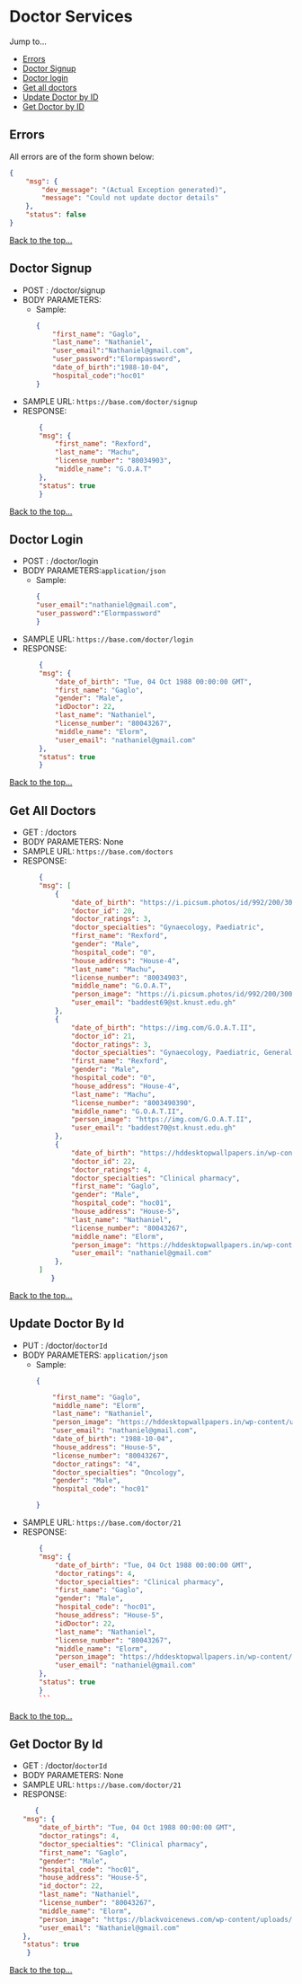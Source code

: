 # Doctor Services

Jump to...
- [Errors](#errors)
- [Doctor Signup](#doctor-signup)
- [Doctor login](#doctor-login)
- [Get all doctors](#get-all-doctors)
- [Update Doctor by ID](#update-doctor-by-id)
- [Get Doctor by ID](#get-doctor-by-id)

## Errors
All errors are of the form shown below:
```json
{
    "msg": {
        "dev_message": "(Actual Exception generated)",
        "message": "Could not update doctor details"
    },
    "status": false
}
```
[Back to the top...](#doctor-services)

## Doctor Signup		
- POST : /doctor/signup      
- BODY PARAMETERS: 
    - Sample:
        ```json
        {
            "first_name": "Gaglo",
            "last_name": "Nathaniel",
            "user_email":"Nathaniel@gmail.com",
            "user_password":"Elormpassword",
            "date_of_birth":"1988-10-04",
            "hospital_code":"hoc01"
        }
        ```
- SAMPLE URL: `https://base.com/doctor/signup`          
- RESPONSE:
	```json
        {
        "msg": {
            "first_name": "Rexford",
            "last_name": "Machu",
            "license_number": "80034903",
            "middle_name": "G.O.A.T"
        },
        "status": true
        }
	```    
[Back to the top...](#doctor-services)

## Doctor Login			
- POST : /doctor/login
- BODY PARAMETERS:`application/json`
    - Sample:
        ```json
        {
        "user_email":"nathaniel@gmail.com",
        "user_password":"Elormpassword"
        }
        ```
- SAMPLE URL: `https://base.com/doctor/login`        
- RESPONSE:
    ```json
        {
        "msg": {
            "date_of_birth": "Tue, 04 Oct 1988 00:00:00 GMT",
            "first_name": "Gaglo",
            "gender": "Male",
            "idDoctor": 22,
            "last_name": "Nathaniel",
            "license_number": "80043267",
            "middle_name": "Elorm",
            "user_email": "nathaniel@gmail.com"
        },
        "status": true
        }
	```



[Back to the top...](#doctor-services)

## Get All Doctors		
- GET : /doctors      
- BODY PARAMETERS: None
- SAMPLE URL: `https://base.com/doctors`  
- RESPONSE:
	```json
        {
        "msg": [
            {
                "date_of_birth": "https://i.picsum.photos/id/992/200/300.jpg?hmac=TOD4LGE2HuM8Q68o5uzIoFvhlsBAiTJGRGHNMqeJTtI",
                "doctor_id": 20,
                "doctor_ratings": 3,
                "doctor_specialties": "Gynaecology, Paediatric",
                "first_name": "Rexford",
                "gender": "Male",
                "hospital_code": "0",
                "house_address": "House-4",
                "last_name": "Machu",
                "license_number": "80034903",
                "middle_name": "G.O.A.T",
                "person_image": "https://i.picsum.photos/id/992/200/300.jpg?hmac=TOD4LGE2HuM8Q68o5uzIoFvhlsBAiTJGRGHNMqeJTtI",
                "user_email": "baddest69@st.knust.edu.gh"
            },
            {
                "date_of_birth": "https://img.com/G.O.A.T.II",
                "doctor_id": 21,
                "doctor_ratings": 3,
                "doctor_specialties": "Gynaecology, Paediatric, General",
                "first_name": "Rexford",
                "gender": "Male",
                "hospital_code": "0",
                "house_address": "House-4",
                "last_name": "Machu",
                "license_number": "8003490390",
                "middle_name": "G.O.A.T.II",
                "person_image": "https://img.com/G.O.A.T.II",
                "user_email": "baddest70@st.knust.edu.gh"
            },
            {
                "date_of_birth": "https://hddesktopwallpapers.in/wp-content/uploads/2015/09/resting-images.jpg",
                "doctor_id": 22,
                "doctor_ratings": 4,
                "doctor_specialties": "Clinical pharmacy",
                "first_name": "Gaglo",
                "gender": "Male",
                "hospital_code": "hoc01",
                "house_address": "House-5",
                "last_name": "Nathaniel",
                "license_number": "80043267",
                "middle_name": "Elorm",
                "person_image": "https://hddesktopwallpapers.in/wp-content/uploads/2015/09/resting-images.jpg",
                "user_email": "nathaniel@gmail.com"
            },
        ] 
           }
	```    

[Back to the top...](#doctor-services)

## Update Doctor By Id
- PUT : /doctor/`doctorId`
- BODY PARAMETERS: `application/json`	
    - Sample:
        ```json
        {

            "first_name": "Gaglo",
            "middle_name": "Elorm",
            "last_name": "Nathaniel",
            "person_image": "https://hddesktopwallpapers.in/wp-content/uploads/2015/09/resting-images.jpg",
            "user_email": "nathaniel@gmail.com",
            "date_of_birth": "1988-10-04",
            "house_address": "House-5",
            "license_number": "80043267",
            "doctor_ratings": "4",
            "doctor_specialties": "Oncology",
            "gender": "Male",
            "hospital_code": "hoc01"
        
        }

	    ```
- SAMPLE URL: `https://base.com/doctor/21`  
- RESPONSE:
    ```json
        {
        "msg": {
            "date_of_birth": "Tue, 04 Oct 1988 00:00:00 GMT",
            "doctor_ratings": 4,
            "doctor_specialties": "Clinical pharmacy",
            "first_name": "Gaglo",
            "gender": "Male",
            "hospital_code": "hoc01",
            "house_address": "House-5",
            "idDoctor": 22,
            "last_name": "Nathaniel",
            "license_number": "80043267",
            "middle_name": "Elorm",
            "person_image": "https://hddesktopwallpapers.in/wp-content/uploads/2015/09/resting-images.jpg",
            "user_email": "nathaniel@gmail.com"
        },
        "status": true
        }
        ```    

    
[Back to the top...](#doctor-services)

## Get Doctor By Id		
- GET : /doctor/`doctorId`       
- BODY PARAMETERS: None
- SAMPLE URL: `https://base.com/doctor/21` 
- RESPONSE:
	```json
       {
    "msg": {
        "date_of_birth": "Tue, 04 Oct 1988 00:00:00 GMT",
        "doctor_ratings": 4,
        "doctor_specialties": "Clinical pharmacy",
        "first_name": "Gaglo",
        "gender": "Male",
        "hospital_code": "hoc01",
        "house_address": "House-5",
        "id_doctor": 22,
        "last_name": "Nathaniel",
        "license_number": "80043267",
        "middle_name": "Elorm",
        "person_image": "https://blackvoicenews.com/wp-content/uploads/2017/04/maxresdefault.jpg",
        "user_email": "Nathaniel@gmail.com"
    },
    "status": true
     }
	```
[Back to the top...](#doctor-services)
